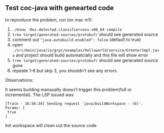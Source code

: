 ## Test coc-java with genearted code

to reproduce the problem, run (on mac m1):

1. `./mvnw -Dos.detected.classifier=osx-x86_64 compile`
2. `tree target/generated-sources/protobuf/` should see generated source
3. comment out `"java.autobuild.enabled": false` (default to true)
6. open `./src/main/java/io/grpc/examples/helloworld/service/GreeterImpl.java`
	and project should build automatcially and this file will show error
6. `tree target/generated-sources/protobuf/` should see generated source gone
7. repeate 1-6 but skip 3, you shouldn't see any errors


Observations:

It seems building manaually doesn't trigger this problem(full or incremental). The LSP issued was
   ```
[Trace - 16:56:34] Sending request 'java/buildWorkspace - (6)'.
Params: [
    true
]
   ```

Init workspace will clean out the source code

